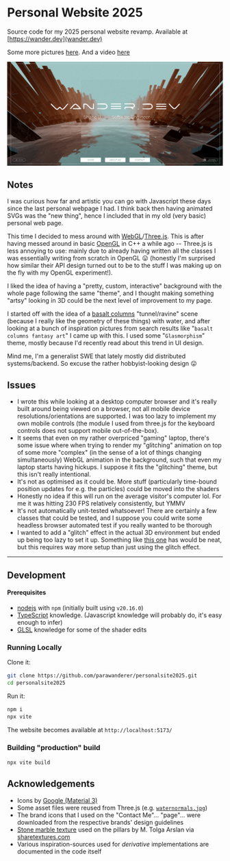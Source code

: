 # Personal Website 2025

Source code for my 2025 personal website revamp. Available at [https://wander.dev](wander.dev)

Some more pictures [here](./docs/). And a video [here](https://youtu.be/8iNIcQxMEDg)

[![Screenshot of website main page](./docs/main_page.png)](https://youtu.be/8iNIcQxMEDg)

## Notes

I was curious how far and artistic you can go with Javascript these days since the last personal webpage I had. I think back then having animated SVGs was the "new thing", hence I included that in my old (very basic) personal web page.

This time I decided to mess around with [WebGL](https://developer.mozilla.org/en-US/docs/Web/API/WebGL_API)/[Three.js](https://threejs.org/). This is after having messed around in basic [OpenGL](https://learnopengl.com/) in C++ a while ago -- Three.js is less annoying to use: mainly due to already having written all the classes I was essentially writing from scratch in OpenGL 😛 (honestly I'm surprised how similar their API design turned out to be to the stuff I was making up on the fly with my OpenGL experiment!).

I liked the idea of having a "pretty, custom, interactive" background with the whole page following the same "theme", and I thought making something "artsy" looking in 3D could be the next level of improvement to my page.

I started off with the idea of a [basalt columns](https://en.wikipedia.org/wiki/Columnar_jointing) "tunnel/ravine" scene (because I really like the geometry of these things) with water, and after looking at a bunch of inspiration pictures from search results like "`basalt columns fantasy art`" I came up with this. I used some "`Glasmorphism`" theme, mostly because I'd recently read about this trend in UI design.

Mind me, I'm a generalist SWE that lately mostly did distributed systems/backend. So excuse the rather hobbyist-looking design 😛


## Issues

- I wrote this while looking at a desktop computer browser and it's really built around being viewed on a browser, not all mobile device resolutions/orientations are supported. I was too lazy to implement my own mobile controls (the module I used from three.js for the keyboard controls does not support mobile out-of-the-box).
- It seems that even on my rather overpriced "gaming" laptop, there's some issue where when trying to render my "glitching" animation on top of some more "complex" (in the sense of a lot of things changing simultaneously) WebGL animation in the background, such that even my laptop starts having hickups. I suppose it fits the "glitching" theme, but this isn't really intentional.
- It's not as optimised as it could be. More stuff (particularly time-bound position updates for e.g. the particles) could be moved into the shaders
- Honestly no idea if this will run on the average visitor's computer lol. For me it was hitting 230 FPS relatively consistently, but YMMV
- It's not automatically unit-tested whatsoever! There are certainly a few classes that could be tested, and I suppose you could write some headless browser automated test if you really wanted to be thorough
- I wanted to add a "glitch" effect in the actual 3D environment but ended up being too lazy to set it up. Something like [this one](https://domenicobrz.github.io/webgl/projects/experiment1/) has would be neat, but this requires way more setup than just using the glitch effect.

-----------
## Development

#### Prerequisites

- [nodejs](https://nodejs.org/en) with `npm` (initially built using `v20.16.0`)
- [TypeScript](https://www.typescriptlang.org/) knowledge. (Javascript knowledge will probably do, it's easy enough to infer)
- [GLSL](https://en.wikipedia.org/wiki/OpenGL_Shading_Language) knowledge for some of the shader edits

### Running Locally

Clone it:

```bash
git clone https://github.com/parawanderer/personalsite2025.git
cd personalsite2025
```

Run it:

```bash
npm i
npx vite
```

The website becomes available at `http://localhost:5173/`

### Building "production" build

```bash
npx vite build
```

## Acknowledgements

- Icons by [Google (Material 3)](https://fonts.google.com/icons)
- Some asset files were reused from Three.js (e.g. [`waternormals.jpg`](https://github.com/mrdoob/three.js/blob/62bb68551ea0f206976fb288a2174803bf361ae8/examples/textures/waternormals.jpg))
- The brand icons that I used on the "Contact Me"... "page"... were downloaded from the respective brands' design guidelines
- [Stone marble texture](https://www.sharetextures.com/textures/floor/storm_marble_1) used on the pillars by M. Tolga Arslan via [sharetextures.com](https://www.sharetextures.com)
- Various inspiration-sources used for _derivative_ implementations are documented in the code itself